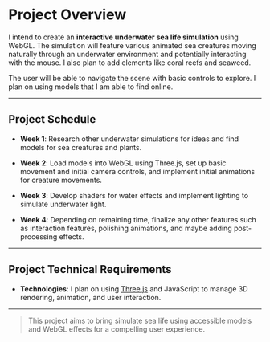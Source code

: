# Project Overview

I intend to create an **interactive underwater sea life simulation** using WebGL. The simulation will feature various animated sea creatures moving naturally through an underwater environment and potentially interacting with the mouse. I also plan to add elements like coral reefs and seaweed.

The user will be able to navigate the scene with basic controls to explore. I plan on using models that I am able to find online.

---

## Project Schedule

- **Week 1**: Research other underwater simulations for ideas and find models for sea creatures and plants.

- **Week 2**: Load models into WebGL using Three.js, set up basic movement and initial camera controls, and implement initial animations for creature movements.

- **Week 3**: Develop shaders for water effects and implement lighting to simulate underwater light.

- **Week 4**: Depending on remaining time, finalize any other features such as interaction features, polishing animations, and maybe adding post-processing effects.

---

## Project Technical Requirements

- **Technologies**: I plan on using [Three.js](https://threejs.org/) and JavaScript to manage 3D rendering, animation, and user interaction. 

---

> This project aims to bring simulate sea life using accessible models and WebGL effects for a compelling user experience.
